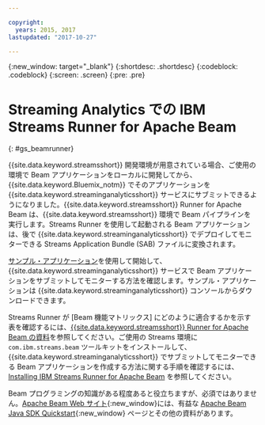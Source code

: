 ```yaml
---

copyright:
  years: 2015, 2017
lastupdated: "2017-10-27"

---
```


<!-- Attribute definitions -->
{:new_window: target="_blank"}
{:shortdesc: .shortdesc}
{:codeblock: .codeblock}
{:screen: .screen}
{:pre: .pre}

# Streaming Analytics での IBM Streams Runner for Apache Beam 
{: #gs_beamrunner}

{{site.data.keyword.streamsshort}} 開発環境が用意されている場合、ご使用の環境で Beam アプリケーションをローカルに開発してから、{{site.data.keyword.Bluemix_notm}} でそのアプリケーションを {{site.data.keyword.streaminganalyticsshort}} サービスにサブミットできるようになりました。{{site.data.keyword.streamsshort}} Runner for Apache Beam は、{{site.data.keyword.streamsshort}} 環境で Beam パイプラインを実行します。Streams Runner を使用して起動される Beam アプリケーションは、後で {{site.data.keyword.streaminganalyticsshort}} でデプロイしてモニターできる Streams Application Bundle (SAB) ファイルに変換されます。


[ サンプル・アプリケーション](/docs/services/StreamingAnalytics/c_starterapps.html)を使用して開始して、{{site.data.keyword.streaminganalyticsshort}} サービスで Beam アプリケーションをサブミットしてモニターする方法を確認します。サンプル・アプリケーションは {{site.data.keyword.streaminganalyticsshort}} コンソールからダウンロードできます。

Streams Runner が [Beam 機能マトリックス] にどのように適合するかを示す表を確認するには、[{{site.data.keyword.streamsshort}} Runner for Apache Beam の資料](https://ibmstreams.github.io/streamsx.documentation/docs/beamrunner/beamrunner-1-intro/)を参照してください。ご使用の Streams 環境に `com.ibm.streams.beam` ツールキットをインストールして、{{site.data.keyword.streaminganalyticsshort}} でサブミットしてモニターできる Beam アプリケーションを作成する方法に関する手順を確認するには、[Installing IBM Streams Runner for Apache Beam](http://bit.ly/2zFDpPr) を参照してください。

Beam プログラミングの知識がある程度あると役立ちますが、必須ではありません。[Apache Beam Web サイト](https://beam.apache.org/documentation/){:new_window}には、有益な [Apache Beam Java SDK Quickstart](https://beam.apache.org/get-started/quickstart-java/){:new_window} ページとその他の資料があります。

